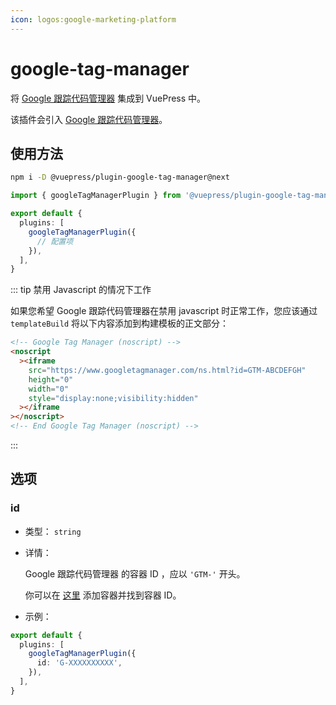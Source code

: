 ```yaml
---
icon: logos:google-marketing-platform
---
```


# google-tag-manager

<NpmBadge package="@vuepress/plugin-google-tag-manager" />

将 [Google 跟踪代码管理器](https://tagmanager.google.com/) 集成到 VuePress 中。

该插件会引入 [Google 跟踪代码管理器](https://developers.google.com/tag-platform/tag-manager?hl=zh-cn)。

## 使用方法

```bash
npm i -D @vuepress/plugin-google-tag-manager@next
```

```ts
import { googleTagManagerPlugin } from '@vuepress/plugin-google-tag-manager'

export default {
  plugins: [
    googleTagManagerPlugin({
      // 配置项
    }),
  ],
}
```

::: tip 禁用 Javascript 的情况下工作

如果您希望 Google 跟踪代码管理器在禁用 javascript 时正常工作，您应该通过 `templateBuild` 将以下内容添加到构建模板的正文部分：

```html
<!-- Google Tag Manager (noscript) -->
<noscript
  ><iframe
    src="https://www.googletagmanager.com/ns.html?id=GTM-ABCDEFGH"
    height="0"
    width="0"
    style="display:none;visibility:hidden"
  ></iframe
></noscript>
<!-- End Google Tag Manager (noscript) -->
```

:::

## 选项

### id

- 类型： `string`

- 详情：

  Google 跟踪代码管理器 的容器 ID ，应以 `'GTM-'` 开头。

  你可以在 [这里](https://tagmanager.google.com/#/home) 添加容器并找到容器 ID。

- 示例：

```ts
export default {
  plugins: [
    googleTagManagerPlugin({
      id: 'G-XXXXXXXXXX',
    }),
  ],
}
```

